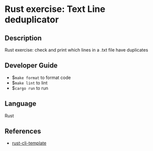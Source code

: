 # Rust exercise: Text Line deduplicator
## Description
Rust exercise: check and print which lines in a .txt file have duplicates

## Developer Guide
 * $`make format` to format code  
 * $`make lint` to lint  
* $`cargo run` to run

## Language
Rust

## References

* [rust-cli-template](https://github.com/kbknapp/rust-cli-template)
